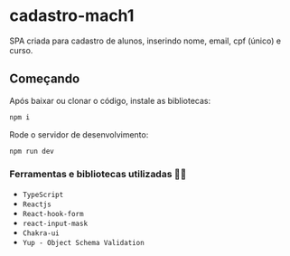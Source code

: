 # cadastro-mach1

SPA criada para cadastro de alunos, inserindo nome, email, cpf (único) e curso.

## Começando

Após baixar ou clonar o código, instale as bibliotecas:
```bash
npm i
```

Rode o servidor de desenvolvimento:
```bash
npm run dev
```

### Ferramentas e bibliotecas utilizadas :technologist:
- `TypeScript`
- `Reactjs`
- `React-hook-form`
- `react-input-mask`
- `Chakra-ui`
- `Yup - Object Schema Validation`
